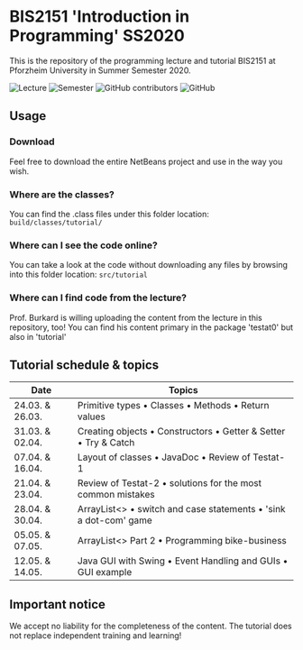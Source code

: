 # BIS2151 'Introduction in Programming' SS2020

This is the repository of the programming lecture and tutorial BIS2151 at Pforzheim University in Summer Semester 2020.

<img alt="Lecture" src="https://img.shields.io/badge/Lecture-BIS2151-red?style=for-the-badge"> <img alt="Semester" src="https://img.shields.io/badge/Semester-SS2020-yellow?style=for-the-badge"> <img alt="GitHub contributors" src="https://img.shields.io/github/contributors/ainzone/BIS2151-Programming?color=informational&style=for-the-badge"> <img alt="GitHub" src="https://img.shields.io/github/license/ainzone/BIS2151-Programming?style=for-the-badge"> 


## Usage

### Download
Feel free to download the entire NetBeans project and use in the way you wish. 
### Where are the classes?
You can find the .class files under this folder location: `build/classes/tutorial/`
### Where can I see the code online?
You can take a look at the code without downloading any files by browsing into this folder location: `src/tutorial`
### Where can I find code from the lecture?
Prof. Burkard is willing uploading the content from the lecture in this repository, too! You can find his content primary in the package 'testat0' but also in 'tutorial' 

## Tutorial schedule & topics
| Date | Topics |
| --- | --- |
| 24.03. & 26.03. | Primitive types • Classes • Methods • Return values |
| 31.03. & 02.04. | Creating objects • Constructors • Getter & Setter • Try & Catch |
| 07.04. & 16.04. | Layout of classes • JavaDoc • Review of Testat-1 |
| 21.04. & 23.04. | Review of Testat-2 • solutions for the most common mistakes |
| 28.04. & 30.04. | ArrayList<> • switch and case statements • 'sink a dot-com' game |
| 05.05. & 07.05. | ArrayList<> Part 2 • Programming bike-business | 
| 12.05. & 14.05. | Java GUI with Swing • Event Handling and GUIs • GUI example | 


## Important notice
We accept no liability for the completeness of the content. The tutorial does not replace independent training and learning!
